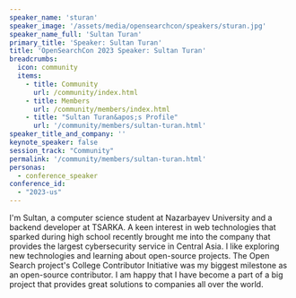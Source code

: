 ```yaml
---
speaker_name: 'sturan'
speaker_image: '/assets/media/opensearchcon/speakers/sturan.jpg'
speaker_name_full: 'Sultan Turan'
primary_title: 'Speaker: Sultan Turan'
title: 'OpenSearchCon 2023 Speaker: Sultan Turan'
breadcrumbs:
  icon: community
  items:
    - title: Community
      url: /community/index.html
    - title: Members
      url: /community/members/index.html
    - title: "Sultan Turan&apos;s Profile"
      url: '/community/members/sultan-turan.html'
speaker_title_and_company: ''
keynote_speaker: false
session_track: "Community"
permalink: '/community/members/sultan-turan.html'
personas:
  - conference_speaker
conference_id:
  - "2023-us"
---
```

I'm Sultan, a computer science student at Nazarbayev University and a backend developer at TSARKA. A keen interest in web technologies that sparked during high school recently brought me into the company that provides the largest cybersecurity service in Central Asia. I like exploring new technologies and learning about open-source projects. The Open Search project's College Contributor Initiative was my biggest milestone as an open-source contributor. I am happy that I have become a part of a big project that provides great solutions to companies all over the world.

